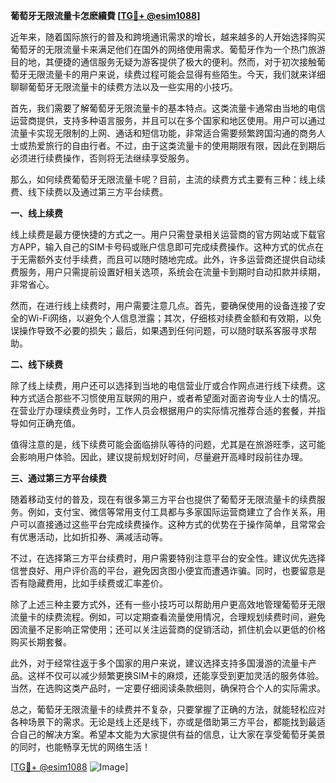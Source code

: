 **葡萄牙无限流量卡怎麽續費 [[TG💪+ @esim1088](https://t.me/s/esim1088)]**

近年来，随着国际旅行的普及和跨境通讯需求的增长，越来越多的人开始选择购买葡萄牙的无限流量卡来满足他们在国外的网络使用需求。葡萄牙作为一个热门旅游目的地，其便捷的通信服务无疑为游客提供了极大的便利。然而，对于初次接触葡萄牙无限流量卡的用户来说，续费过程可能会显得有些陌生。今天，我们就来详细聊聊葡萄牙无限流量卡的续费方法以及一些实用的小技巧。

首先，我们需要了解葡萄牙无限流量卡的基本特点。这类流量卡通常由当地的电信运营商提供，支持多种语言服务，并且可以在多个国家和地区使用。用户可以通过流量卡实现无限制的上网、通话和短信功能，非常适合需要频繁跨国沟通的商务人士或热爱旅行的自由行者。不过，由于这类流量卡的使用期限有限，因此在到期后必须进行续费操作，否则将无法继续享受服务。

那么，如何续费葡萄牙无限流量卡呢？目前，主流的续费方式主要有三种：线上续费、线下续费以及通过第三方平台续费。

**一、线上续费**

线上续费是最方便快捷的方式之一。用户只需登录相关运营商的官方网站或下载官方APP，输入自己的SIM卡号码或账户信息即可完成续费操作。这种方式的优点在于无需额外支付手续费，而且可以随时随地完成。此外，许多运营商还提供自动续费服务，用户只需提前设置好相关选项，系统会在流量卡到期时自动扣款并续期，非常省心。

然而，在进行线上续费时，用户需要注意几点。首先，要确保使用的设备连接了安全的Wi-Fi网络，以避免个人信息泄露；其次，仔细核对续费金额和有效期，以免误操作导致不必要的损失；最后，如果遇到任何问题，可以随时联系客服寻求帮助。

**二、线下续费**

除了线上续费，用户还可以选择到当地的电信营业厅或合作网点进行线下续费。这种方式适合那些不习惯使用互联网的用户，或者希望面对面咨询专业人士的情况。在营业厅办理续费业务时，工作人员会根据用户的实际情况推荐合适的套餐，并指导如何正确充值。

值得注意的是，线下续费可能会面临排队等待的问题，尤其是在旅游旺季，这可能会影响用户体验。因此，建议提前规划好时间，尽量避开高峰时段前往办理。

**三、通过第三方平台续费**

随着移动支付的普及，现在有很多第三方平台也提供了葡萄牙无限流量卡的续费服务。例如，支付宝、微信等常用支付工具都与多家国际运营商建立了合作关系，用户可以直接通过这些平台完成续费操作。这种方式的优势在于操作简单，且常常会有优惠活动，比如折扣券、满减活动等。

不过，在选择第三方平台续费时，用户需要特别注意平台的安全性。建议优先选择信誉良好、用户评价高的平台，避免因贪图小便宜而遭遇诈骗。同时，也要留意是否有隐藏费用，比如手续费或汇率差价。

除了上述三种主要方式外，还有一些小技巧可以帮助用户更高效地管理葡萄牙无限流量卡的续费流程。例如，可以定期查看流量使用情况，合理规划续费时间，避免因流量不足影响正常使用；还可以关注运营商的促销活动，抓住机会以更低的价格购买长期套餐。

此外，对于经常往返于多个国家的用户来说，建议选择支持多国漫游的流量卡产品。这样不仅可以减少频繁更换SIM卡的麻烦，还能享受到更加灵活的服务体验。当然，在选购这类产品时，一定要仔细阅读条款细则，确保符合个人的实际需求。

总之，葡萄牙无限流量卡的续费并不复杂，只要掌握了正确的方法，就能轻松应对各种场景下的需求。无论是线上还是线下，亦或是借助第三方平台，都能找到最适合自己的解决方案。希望本文能为大家提供有益的信息，让大家在享受葡萄牙美景的同时，也能畅享无忧的网络生活！

[[TG💪+ @esim1088](https://t.me/s/esim1088) ![Image](https://i.postimg.cc/4NQfJmqS/Snipaste-2025-05-13-00-14-12.png)]